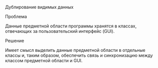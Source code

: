 Дублирование видимых данных

Проблема

Данные предметной области программы хранятся в классах, отвечающих за пользовательский интерфейс (GUI).

Решение

Имеет смысл выделить данные предметной области в отдельные классы и, таким образом, обеспечить связь и синхронизацию между классом предметной области и GUI.
